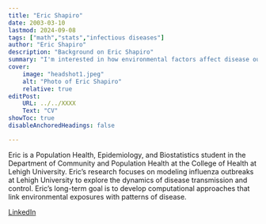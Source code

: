 ```yaml
---
title: "Eric Shapiro"
date: 2003-03-10
lastmod: 2024-09-08
tags: ["math","stats","infectious diseases"]
author: "Eric Shapiro"
description: "Background on Eric Shapiro" 
summary: "I'm interested in how environmental factors affect disease outcomes and enjoy using data science to find patterns that can help improve public health"
cover:
    image: "headshot1.jpeg"
    alt: "Photo of Eric Shapiro"
    relative: true
editPost:
    URL: ../../XXXX
    Text: "CV"
showToc: true
disableAnchoredHeadings: false

---
```


Eric is a Population Health, Epidemiology, and Biostatistics student in the Department of Community and Population Health at the College of Health at Lehigh University.
Eric’s research focuses on modeling influenza outbreaks at Lehigh University to explore the dynamics of disease transmission and control.
Eric’s long-term goal is to develop computational approaches that link environmental exposures with patterns of disease.

[LinkedIn](https://www.linkedin.com/in/ericjshapiro/)
